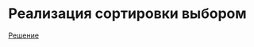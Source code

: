 # Реализация сортировки выбором
[Решение](https://github.com/Drauggy/Stepik_algorithm_course/blob/master/src/com/stepik/algo/SelectionSort.java)
